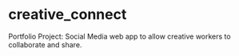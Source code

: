 # creative_connect

Portfolio Project: Social Media web app to allow creative workers to collaborate and share.
